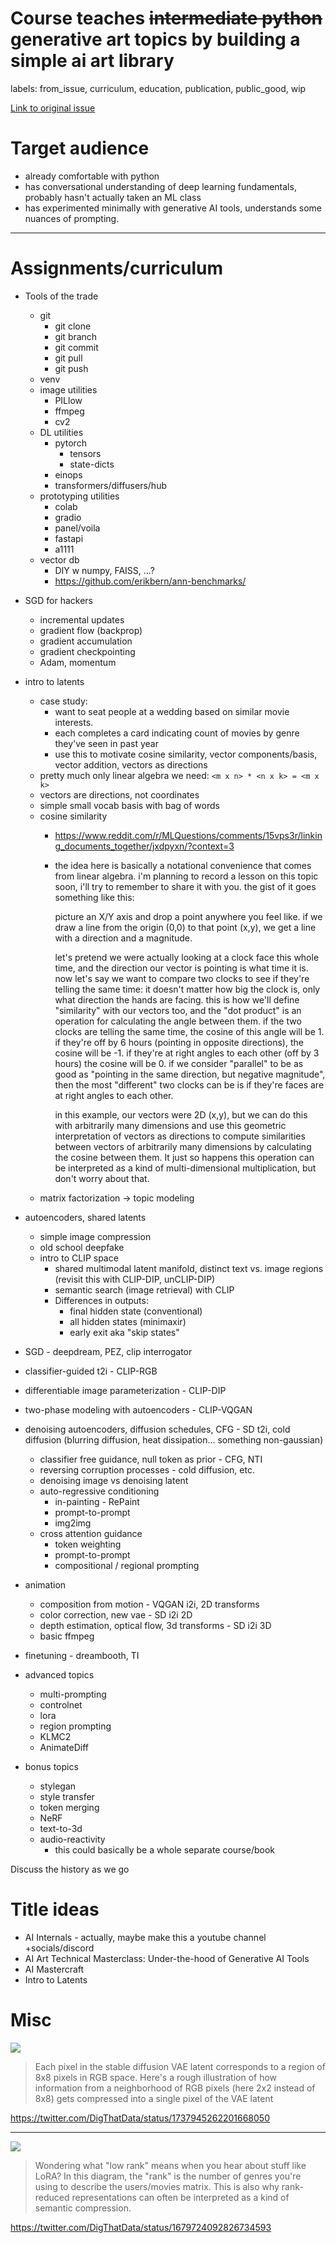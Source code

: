 # Course teaches ~~intermediate python~~ generative art topics by building a simple ai art library

labels: from_issue, curriculum, education, publication, public_good, wip

[Link to original issue](https://github.com/dmarx/bench-warmers/issues/34)

# Target audience

- already comfortable with python
- has conversational understanding of deep learning fundamentals, probably hasn't actually taken an ML class
- has experimented minimally with generative AI tools, understands some nuances of prompting.

---

# Assignments/curriculum

* Tools of the trade
  * git
    * git clone
    * git branch
    * git commit
    * git pull
    * git push 
  * venv 
  * image utilities 
    * PILlow
    * ffmpeg
    * cv2
  * DL utilities
    * pytorch
      * tensors
      * state-dicts
    * einops
    * transformers/diffusers/hub
  * prototyping utilities
    * colab
    * gradio
    * panel/voila
    * fastapi
    * a1111
  * vector db
    * DIY w numpy, FAISS, ...?
    * https://github.com/erikbern/ann-benchmarks/
* SGD for hackers
  * incremental updates
  * gradient flow (backprop)
  * gradient accumulation
  * gradient checkpointing
  * Adam, momentum
* intro to latents
  * case study:
    * want to seat people at a wedding based on similar movie interests.
    * each completes a card indicating count of movies by genre they've seen in past year
    * use this to motivate cosine similarity, vector components/basis, vector addition, vectors as directions
  * pretty much only linear algebra we need: `<m x n> * <n x k> = <m x k>`
  * vectors are directions, not coordinates
  * simple small vocab basis with bag of words
  * cosine similarity
    * https://www.reddit.com/r/MLQuestions/comments/15vps3r/linking_documents_together/jxdpyxn/?context=3
    * the idea here is basically a notational convenience that comes from linear algebra. i'm planning to record a lesson on this topic soon, i'll try to remember to share it with you. the gist of it goes something like this:

      picture an X/Y axis and drop a point anywhere you feel like. if we draw a line from the origin (0,0) to that point (x,y), we get a line with a direction and a magnitude.

      let's pretend we were actually looking at a clock face this whole time, and the direction our vector is pointing is what time it is. now let's say we want to compare two clocks to see if they're telling the same time: it doesn't matter how big the clock is, only what direction the hands are facing. this is how we'll define "similarity" with our vectors too, and the "dot product" is an operation for calculating the angle between them. if the two clocks are telling the same time, the cosine of this angle will be 1. if they're off by 6 hours (pointing in opposite directions), the cosine will be -1. if they're at right angles to each other (off by 3 hours) the cosine will be 0. if we consider "parallel" to be as good as "pointing in the same direction, but negative magnitude", then the most "different" two clocks can be is if they're faces are at right angles to each other.

      in this example, our vectors were 2D (x,y), but we can do this with arbitrarily many dimensions and use this geometric interpretation of vectors as directions to compute similarities between vectors of arbitrarily many dimensions by calculating the cosine between them. It just so happens this operation can be interpreted as a kind of multi-dimensional multiplication, but don't worry about that. 
  * matrix factorization -> topic modeling
 

* autoencoders, shared latents
  * simple image compression
  * old school deepfake
  * intro to CLIP space
    * shared multimodal latent manifold, distinct text vs. image regions (revisit this with CLIP-DIP, unCLIP-DIP)
    * semantic search (image retrieval) with CLIP
    * Differences in outputs:
      * final hidden state (conventional)
      * all hidden states (minimaxir)
      * early exit aka "skip states"
* SGD - deepdream, PEZ, clip interrogator
* classifier-guided t2i - CLIP-RGB
* differentiable image parameterization - CLIP-DIP
* two-phase modeling with autoencoders - CLIP-VQGAN
* denoising autoencoders, diffusion schedules, CFG - SD t2i, cold diffusion (blurring diffusion, heat dissipation... something non-gaussian)
  * classifier free guidance, null token as prior - CFG, NTI
  * reversing corruption processes - cold diffusion, etc.
  * denoising image vs denoising latent
  * auto-regressive conditioning
    * in-painting - RePaint
    * prompt-to-prompt
    * img2img
  * cross attention guidance
    * token weighting
    * prompt-to-prompt
    * compositional / regional prompting
* animation
  * composition from motion - VQGAN i2i, 2D transforms
  * color correction, new vae - SD i2i 2D
  * depth estimation, optical flow, 3d transforms - SD i2i 3D
  * basic ffmpeg
* finetuning - dreambooth, TI
* advanced topics
  * multi-prompting
  * controlnet
  * lora
  * region prompting
  * KLMC2
  * AnimateDiff
* bonus topics
  * stylegan
  * style transfer
  * token merging
  * NeRF
  * text-to-3d
  * audio-reactivity
    * this could basically be a whole separate course/book


Discuss the history as we go
 
# Title ideas

* AI Internals - actually, maybe make this a youtube channel +socials/discord
* AI Art Technical Masterclass: Under-the-hood of Generative AI Tools
* AI Mastercraft
* Intro to Latents

# Misc

![](./misc/superpixel-compression.jpeg)

> Each pixel in the stable diffusion VAE latent corresponds to a region of 8x8 pixels in RGB space. Here's a rough illustration of how information from a neighborhood of RGB pixels (here 2x2 instead of 8x8) gets compressed into a single pixel of the VAE latent

https://twitter.com/DigThatData/status/1737945262201668050

---

![](./misc/low-rank-matrix.jpeg)

> Wondering what "low rank" means when you hear about stuff like LoRA? In this diagram, the "rank" is the number of genres you're using to describe the users/movies matrix. This is also why rank-reduced representations can often be interpreted as a kind of semantic compression.

https://twitter.com/DigThatData/status/1679724092826734593

